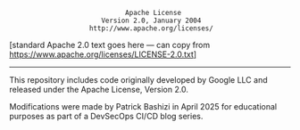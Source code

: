                                  Apache License
                           Version 2.0, January 2004
                        http://www.apache.org/licenses/

   [standard Apache 2.0 text goes here — can copy from https://www.apache.org/licenses/LICENSE-2.0.txt]

   ------------------------------------------------------------------------

   This repository includes code originally developed by Google LLC and
   released under the Apache License, Version 2.0.

   Modifications were made by Patrick Bashizi in April 2025 for educational
   purposes as part of a DevSecOps CI/CD blog series.
